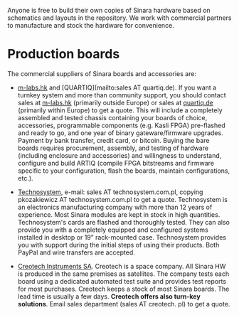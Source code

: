 Anyone is free to build their own copies of Sinara hardware based on schematics and layouts in the repository. We work with commercial partners to manufacture and stock the hardware for convenience.

# Production boards 

The commercial suppliers of Sinara boards and accessories are:

- [m-labs.hk](http://m-labs.hk) and [QUARTIQ](mailto:sales AT quartiq.de). If you want a turnkey system and more than community support, you should contact sales at [m-labs.hk](http://m-labs.hk) (primarily outside Europe) or sales at [quartiq.de](https://quartiq.de) (primarily within Europe) to get a quote. This will include a completely assembled and tested chassis containing your boards of choice, accessories, programmable components (e.g. Kasli FPGA) pre-flashed and ready to go, and one year of binary gateware/firmware upgrades. Payment by bank transfer, credit card, or bitcoin.
Buying the bare boards requires procurement, assembly, and testing of hardware (including enclosure and accessories) and willingness to understand, configure and build ARTIQ (compile FPGA bitstreams and firmware specific to your configuration, flash the boards, maintain configurations, etc.).


- [Technosystem](http://technosystem.pl/en/), e-mail: sales AT technosystem.com.pl, copying pkozakiewicz AT technosystem.com.pl to get a quote. Technosystem is an electronics manufacturing company with more than 12 years of experience. Most Sinara modules are kept in stock in high quantities. Technosystem's cards are flashed and thoroughly tested. They can also provide you with a completely equipped and configured systems installed in desktop or 19” rack-mounted case. Technosystem provides you with support during the initial steps of using their products. Both PayPal and wire transfers are accepted.

- [Creotech Instruments SA](http://creotech.pl/en/home/). Creotech is a space company. All Sinara HW is produced in the same premises as satellites. The company tests each board using a dedicated automated test suite and provides test reports for most purchases. Creotech keeps a stock of most Sinara boards. The lead time is usually a few days. **Creotech offers also turn-key solutions**. Email sales department (sales AT creotech. pl) to get a quote.  

